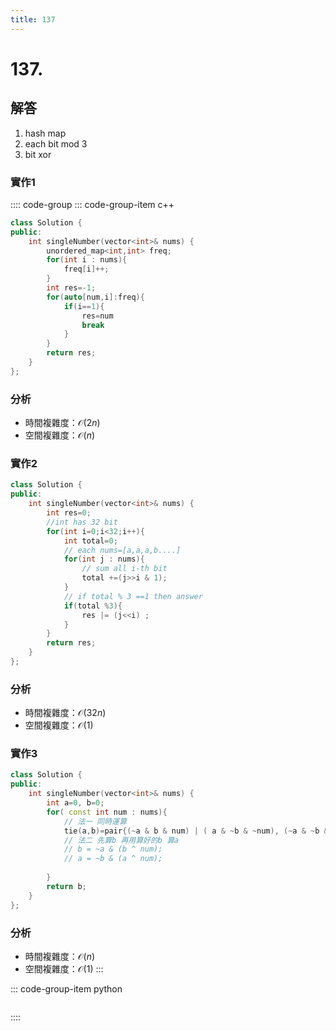 ```yaml
---
title: 137
---
```


# 137.  
## 解答
1. hash map   
2. each bit mod 3  
3. bit xor  
### 實作1

:::: code-group
::: code-group-item c++

``` cpp
class Solution {
public:
    int singleNumber(vector<int>& nums) {
        unordered_map<int,int> freq;
        for(int i : nums){
            freq[i]++;
        }
        int res=-1;
        for(auto[num,i]:freq){
            if(i==1){
                res=num
                break
            }
        }
        return res;
    }   
};
```
### 分析
- 時間複雜度：$\mathcal{O}(2n)$  
- 空間複雜度：$\mathcal{O}(n)$
### 實作2
``` cpp
class Solution {
public:
    int singleNumber(vector<int>& nums) {
        int res=0;
        //int has 32 bit
        for(int i=0;i<32;i++){
            int total=0;
            // each nums=[a,a,a,b....]
            for(int j : nums){
                // sum all i-th bit
                total +=(j>>i & 1);
            }
            // if total % 3 ==1 then answer
            if(total %3){
                res |= (j<<i) ;
            }
        }
        return res;
    }   
};
```
### 分析
- 時間複雜度：$\mathcal{O}(32n)$  
- 空間複雜度：$\mathcal{O}(1)$
### 實作3
``` cpp
class Solution {
public:
    int singleNumber(vector<int>& nums) {
        int a=0, b=0;
        for( const int num : nums){
            // 法一 同時運算
            tie(a,b)=pair{(~a & b & num) | ( a & ~b & ~num), (~a & ~b & num) | ( ~a & b & ~num)};
            // 法二 先算b 再用算好的b 算a
            // b = ~a & (b ^ num);
            // a = ~b & (a ^ num);
            
        }
        return b;
    }   
};
```
### 分析
- 時間複雜度：$\mathcal{O}(n)$  
- 空間複雜度：$\mathcal{O}(1)$
:::
 
::: code-group-item python

``` python

```
::::

